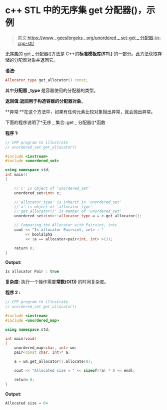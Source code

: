 # c++ STL 中的无序集 get 分配器()，示例

> 原文:[https://www . geesforgeks . org/unordered _ set-get _ 分配器-in-cpp-stl/](https://www.geeksforgeeks.org/unordered_set-get_allocator-in-cpp-stl/)

[无序集](https://www.geeksforgeeks.org/unorderd_set-stl-uses/)的 get _ 分配器()方法是 C++的**标准模板库(STL)** 的一部分。此方法获取存储的分配器对象并返回它。

**语法:**

```cpp
Allocator_type get_allocator() const;
```

其中**分配器 _type** 是容器使用的分配器的类型。

**返回值:**返回用于构造容器的**分配器对象**。

**异常:**在这个方法中，如果有任何元素比较对象抛出异常，就会抛出异常。

下面的程序说明了*无序 _ 集合::get _ 分配器()*函数

**程序 1:**

```cpp
// CPP program to illustrate
// unordered_set get_allocator()

#include <iostream>
#include <unordered_set>

using namespace std;
int main()
{

    //'c' is object of 'unordered_set'
    unordered_set<int> c;

    //'allocator_type' is inherit in 'unordered_set'
    //'a' is object of 'allocator_type'
    //'get_allocator()' is member of 'unordered_set'
    unordered_set<int>::allocator_type a = c.get_allocator();

    // Comparing the Allocator with Pair<int, int>
    cout << "Is allocator Pair<int, int> : "
         << boolalpha
         << (a == allocator<pair<int, int> >());

    return 0;
}
```

**Output:**

```cpp
Is allocator Pair : true 
```

**复杂度:**
执行一个操作需要**常数(O(1))** 的时间复杂度。

**程序 2 :**

```cpp
// CPP program to illustrate
// unordered_set get_allocator()

#include <iostream>
#include <unordered_map>

using namespace std;

int main(void)
{
    unordered_map<char, int> um;
    pair<const char, int>* a;

    a = um.get_allocator().allocate(8);

    cout << "Allocated size = " << sizeof(*a) * 8 << endl;

    return 0;
}
```

**Output:**

```cpp
Allocated size = 64

```